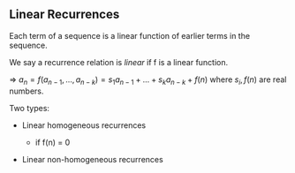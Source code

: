 ## Linear Recurrences
Each term of a sequence is a linear function of earlier terms in the sequence.

We say a recurrence relation is *linear* if f is a linear function.

$\Rightarrow$ $a_{n} = f(a_{n-1}, ..., a_{n-k}) = s_1 a_{n-1} + ... + s_k a_{n-k} + f(n)$ where $s_i, f(n)$ are real numbers.

Two types:
- Linear homogeneous recurrences
    - if f(n) = 0

- Linear non-homogeneous recurrences

